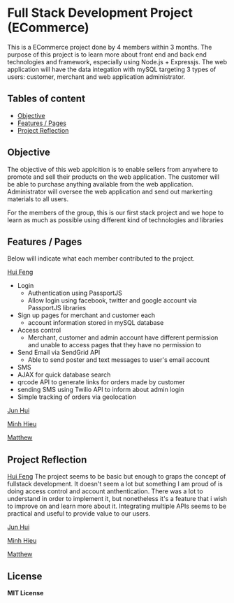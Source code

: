 # Full Stack Development Project (ECommerce) 
This is a ECommerce project done by 4 members within 3 months. The purpose of this project is to learn more about front end and back end technologies and framework, especially using Node.js + Expressjs.
The web application will have the data integation with mySQL targeting 3 types of users: customer, merchant and web application administrator.

## Tables of content

- [Objective](#Objective)
- [Features / Pages](#Features-/-Pages)
- [Project Reflection](#Project-Reflection)


## Objective
The objective of this web applcition is to enable sellers from anywhere to promote and sell their products on the web application. The customer will be able to purchase anything available from the web application. Administrator will oversee the web application and send out markerting materials to all users.

For the members of the group, this is our first 
stack project and we hope to learn as much as possible using different kind of technologies and libraries

## Features / Pages
Below will indicate what each member contributed to the project.

[Hui Feng](https://github.com/TLI-Tristan)
- Login 
  - Authentication using PassportJS
  - Allow login using facebook, twitter and google account via PassportJS libraries 
- Sign up pages for merchant and customer each
  - account information stored in mySQL database
- Access control
  - Merchant, customer and admin account have different permission and unable to access pages that they have no permission to
- Send Email via SendGrid API
  - Able to send poster and text messages to user's email account
- SMS
- AJAX for quick database search
- qrcode API to generate links for orders made by customer
- sending SMS using Twilio API to inform about admin login 
- Simple tracking of orders via geolocation

[Jun Hui](https://github.com/jhlee2000)

[Minh Hieu](https://github.com/schwahue)

[Matthew](https://github.com/huntereureka)

## Project Reflection
[Hui Feng](https://github.com/TLI-Tristan)
The project seems to be basic but enough to graps the concept of fullstack development. It doesn't seem a lot but something I am proud of is doing access control and account anthentication. There was a lot to understand in order to implement it, but nonetheless it's a feature that i wish to improve on and learn more about it. Integrating multiple APIs seems to be practical and useful to provide value to our users.

[Jun Hui](https://github.com/jhlee2000)

[Minh Hieu](https://github.com/schwahue)

[Matthew](https://github.com/huntereureka)


## License
**MIT License**
